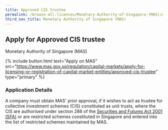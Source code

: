 ```yaml
---
title: Approved CIS trustee
permalink: /browse-all-licences/Monetary-Authority-of-Singapore-(MAS)/Approved-CIS-trustee
third_nav_title: Monetary Authority of Singapore (MAS)
---
```


## Apply for Approved CIS trustee

Monetary Authority of Singapore (MAS)

{% include button.html text="Apply on MAS" src="https://www.mas.gov.sg/regulation/capital-markets/apply-for-licensing-or-registration-of-capital-market-entities/approved-cis-trustee" type="primary" %}

<H3>Application Details</H3>

<p>A company must obtain MAS' prior approval, if it wishes to act as trustee for collective investment schemes (CIS) constituted as unit trusts, where the CIS are authorised under section 286 of the <a href="https://sso.agc.gov.sg/Act/SFA2001" target="_blank" rel="noopener">Securities and Futures Act 2001 (SFA)</a> or are restricted schemes constituted in Singapore and entered into the list of restricted schemes maintained by MAS.</p>
